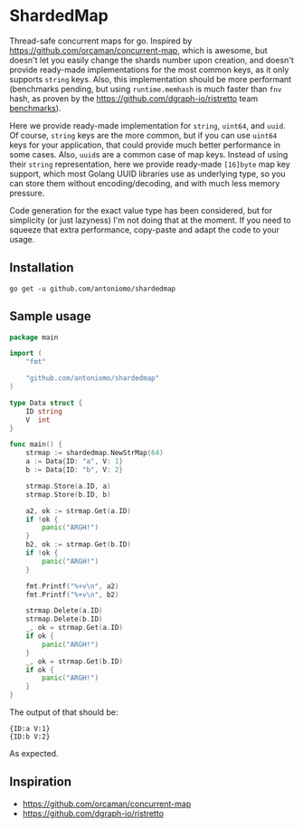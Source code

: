 # ShardedMap

Thread-safe concurrent maps for go. Inspired by
https://github.com/orcaman/concurrent-map, which is awesome, but doesn't let you
easily change the shards number upon creation, and doesn't provide ready-made
implementations for the most common keys, as it only supports `string` keys.
Also, this implementation should be more performant (benchmarks pending, but
using `runtime.memhash` is much faster than `fnv` hash, as proven by the
https://github.com/dgraph-io/ristretto team
[benchmarks](https://github.com/dgraph-io/ristretto/blob/master/z/rtutil_test.go)).

Here we provide ready-made implementation for `string`, `uint64`,
and `uuid`. Of course, `string` keys are the more common, but if you can use
`uint64` keys for your application, that could provide much better performance
in some cases. Also, `uuid`s are a common case of map keys. Instead of using
their `string` representation, here we provide ready-made `[16]byte` map key
support, which most Golang UUID libraries use as underlying type, so you can
store them without encoding/decoding, and with much less memory pressure.

Code generation for the exact value type has been considered, but for simplicity
(or just lazyness) I'm not doing that at the moment. If you need to squeeze that
extra performance, copy-paste and adapt the code to your usage.

## Installation

`go get -u github.com/antoniomo/shardedmap`

## Sample usage

```go
package main

import (
	"fmt"

	"github.com/antoniomo/shardedmap"
)

type Data struct {
	ID string
	V  int
}

func main() {
	strmap := shardedmap.NewStrMap(64)
	a := Data{ID: "a", V: 1}
	b := Data{ID: "b", V: 2}

	strmap.Store(a.ID, a)
	strmap.Store(b.ID, b)

	a2, ok := strmap.Get(a.ID)
	if !ok {
		panic("ARGH!")
	}
	b2, ok := strmap.Get(b.ID)
	if !ok {
		panic("ARGH!")
	}

	fmt.Printf("%+v\n", a2)
	fmt.Printf("%+v\n", b2)

	strmap.Delete(a.ID)
	strmap.Delete(b.ID)
	_, ok = strmap.Get(a.ID)
	if ok {
		panic("ARGH!")
	}
	_, ok = strmap.Get(b.ID)
	if ok {
		panic("ARGH!")
	}
}

```

The output of that should be:

```
{ID:a V:1}
{ID:b V:2}
```

As expected.

## Inspiration

- https://github.com/orcaman/concurrent-map
- https://github.com/dgraph-io/ristretto
